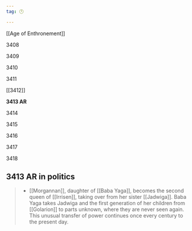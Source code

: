 ```yaml
---
tag: 🕛

---
```

[[Age of Enthronement]]


3408

3409

3410

3411

[[3412]]

**3413 AR**

3414

3415

3416

3417

3418



## 3413 AR in politics

>  - [[Morgannan]], daughter of [[Baba Yaga]], becomes the second queen of [[Irrisen]], taking over from her sister [[Jadwiga]]. Baba Yaga takes Jadwiga and the first generation of her children from [[Golarion]] to parts unknown, where they are never seen again. This unusual transfer of power continues once every century to the present day.






